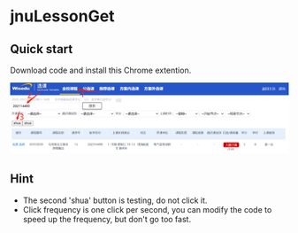 # jnuLessonGet

## Quick start

Download code and install this Chrome extention.

![step.png](https://raw.githubusercontent.com/ywmuazz/jnuLessonGet/master/step.png)


## Hint
- The second 'shua' button is testing, do not click it.
- Click frequency is one click per second, you can modify the code to speed up the frequency, but don't go too fast.

